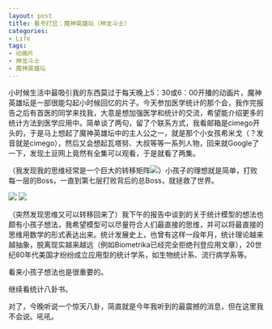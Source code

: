 ```yaml
---
layout: post
title: 看书打岔：魔神英雄坛（神龙斗士）
categories:
- Life
tags:
- 动画片
- 神龙斗士
- 魔神英雄坛
---
```


小时候生活中最吸引我的东西莫过于每天晚上5：30或6：00开播的动画片，魔神英雄坛是一部很能勾起小时候回忆的片子。今天参加医学统计的那个会，我作完报告之后有首医的同学来找我，大意是想加强医学和统计的交流，希望能介绍更多的统计方法到医学应用中。简单谈了两句，留了个联系方式，我看邮箱是cimego开头的，于是马上想起了魔神英雄坛中的主人公之一，就是那个小女孩希米戈（？发音就是cimego），然后又会想起瓦塔努、大叔等等一系列人物，回来就Google了一下，发现土豆网上竟然有全集可以观看，于是就看了两集。

（我发现我的思维经常是一个巨大的转移矩阵![](http://yihui.name/cn/wp-content/uploads/bo/emot/sweat.gif)）小孩子的理想就是简单，打败每一层的Boss，一直到第七层打败背后的总Boss，就拯救了世界。


[![](http://yihui.name/cn/wp-content/uploads/1197127238_0.jpg)](http://yihui.name/cn/wp-content/uploads/1197127238_1.jpg) [![](http://yihui.name/cn/wp-content/uploads/1197129963_0.jpg)](http://yihui.name/cn/wp-content/uploads/1197129963_1.jpg)



（突然发现思维又可以转移回来了）我下午的报告中谈到的关于统计模型的想法也颇有小孩子想法，我希望模型可以尽量符合人们最直接的思维，并可以将最直接的思维用数学的形式表达出来。统计发展史上，也曾有这样一段年月，统计理论越来越抽象，脱离现实越来越远（例如Biometrika已经完全拒绝刊登应用文章），20世纪80年代美国才纷纷成立应用型的统计学系，如生物统计系、流行病学系等。

看来小孩子想法也是很重要的。

继续看统计八卦书。

对了，今晚听说一个惊天八卦，简直就是今年我听到的最震撼的消息，但在这里我不会说。吼吼。
